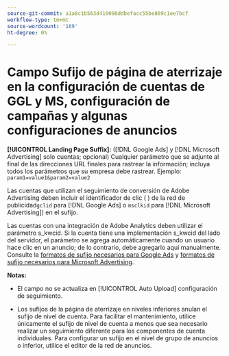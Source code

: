 ```yaml
---
source-git-commit: a1a8c1b563d419090ddbefacc55be869c1ee7bcf
workflow-type: tm+mt
source-wordcount: '169'
ht-degree: 0%

---
```

# Campo Sufijo de página de aterrizaje en la configuración de cuentas de GGL y MS, configuración de campañas y algunas configuraciones de anuncios

**[!UICONTROL Landing Page Suffix]:** ([!DNL Google Ads] y [!DNL Microsoft Advertising] solo cuentas; opcional) Cualquier parámetro que se adjunte al final de las direcciones URL finales para rastrear la información; incluya todos los parámetros que su empresa debe rastrear. Ejemplo: `param1=value1&param2=value2`

Las cuentas que utilizan el seguimiento de conversión de Adobe Advertising deben incluir el identificador de clic ( ) de la red de publicidad`gclid` para [!DNL Google Ads] o `msclkid` para [!DNL Microsoft Advertising]) en el sufijo.

Las cuentas con una integración de Adobe Analytics deben utilizar el parámetro s_kwcid. Si la cuenta tiene una implementación s_kwcid del lado del servidor, el parámetro se agrega automáticamente cuando un usuario hace clic en un anuncio; de lo contrario, debe agregarlo aquí manualmente. Consulte la [formatos de sufijo necesarios para Google Ads](/help/search-social-commerce/tracking/formats-click-tracking-google.md) y [formatos de sufijo necesarios para Microsoft Advertising](/help/search-social-commerce/tracking/formats-click-tracking-microsoft.md).

**Notas:**

* El campo no se actualiza en [!UICONTROL Auto Upload] configuración de seguimiento.

* Los sufijos de la página de aterrizaje en niveles inferiores anulan el sufijo de nivel de cuenta. Para facilitar el mantenimiento, utilice únicamente el sufijo de nivel de cuenta a menos que sea necesario realizar un seguimiento diferente para los componentes de cuenta individuales. Para configurar un sufijo en el nivel de grupo de anuncios o inferior, utilice el editor de la red de anuncios.
